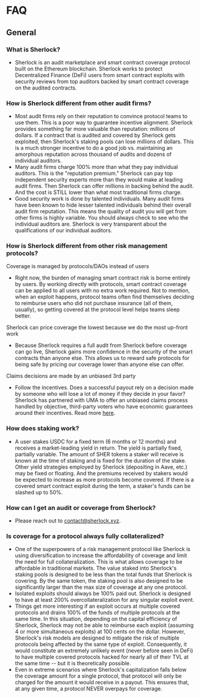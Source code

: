 # FAQ

## General

### What is Sherlock?

* Sherlock is an audit marketplace and smart contract coverage protocol built on the Ethereum blockchain. Sherlock works to protect Decentralized Finance (DeFi) users from smart contract exploits with security reviews from top auditors backed by smart contract coverage on the audited contracts.

### How is Sherlock different from other audit firms?

* Most audit firms rely on their reputation to convince protocol teams to use them. This is a poor way to guarantee incentive alignment. Sherlock provides something far more valuable than reputation: millions of dollars. If a contract that is audited and covered by Sherlock gets exploited, then Sherlock's staking pools can lose millions of dollars. This is a much stronger incentive to do a good job vs. maintaining an amorphous reputation across thousand of audits and dozens of individual auditors.
* Many audit firms charge 100% more than what they pay individual auditors. This is the "reputation premium." Sherlock can pay top independent security experts more than they would make at leading audit firms. Then Sherlock can offer millions in backing behind the audit. And the cost is STILL lower than what most traditional firms charge.
* Good security work is done by talented individuals. Many audit firms have been known to hide lesser talented individuals behind their overall audit firm reputation. This means the quality of audit you will get from other firms is highly variable. You should always check to see who the individual auditors are. Sherlock is very transparent about the qualifications of our individual auditors.

### How is Sherlock different from other risk management protocols?

Coverage is managed by protocols/DAOs instead of users

* Right now, the burden of managing smart contract risk is borne entirely by users. By working directly with protocols, smart contract coverage can be applied to all users with no extra work required. Not to mention, when an exploit happens, protocol teams often find themselves deciding to reimburse users who did not purchase insurance (all of them, usually), so getting covered at the protocol level helps teams sleep better.

Sherlock can price coverage the lowest because we do the most up-front work

* Because Sherlock requires a full audit from Sherlock before coverage can go live, Sherlock gains more confidence in the security of the smart contracts than anyone else. This allows us to reward safe protocols for being safe by pricing our coverage lower than anyone else can offer.&#x20;

Claims decisions are made by an unbiased 3rd party

* Follow the incentives. Does a successful payout rely on a decision made by someone who will lose a lot of money if they decide in your favor? Sherlock has partnered with UMA to offer an unbiased claims process handled by objective, third-party voters who have economic guarantees around their incentives. Read more [here](https://docs.umaproject.org/getting-started/oracle).

### How does staking work?

* A user stakes USDC for a fixed term (6 months or 12 months) and receives a market-leading yield in return. The yield is partially fixed, partially variable. The amount of SHER tokens a staker will receive is known at the time of staking and is fixed for the duration of the stake. Other yield strategies employed by Sherlock (depositing in Aave, etc.) may be fixed or floating. And the premiums received by stakers would be expected to increase as more protocols become covered. If there is a covered smart contract exploit during the term, a staker's funds can be slashed up to 50%.

### How can I get an audit or coverage from Sherlock?

* Please reach out to contact@sherlock.xyz.

### Is coverage for a protocol always fully collateralized?

* One of the superpowers of a risk management protocol like Sherlock is using diversification to increase the affordability of coverage and limit the need for full collateralization. This is what allows coverage to be affordable in traditional markets. The value staked into Sherlock's staking pools is designed to be less than the total funds that Sherlock is covering. By the same token, the staking pool is also designed to be significantly larger than the max size of coverage at any one protocol.
* Isolated exploits should always be 100% paid out. Sherlock is designed to have at least 200% overcollateralization for any singular exploit event.
* Things get more interesting if an exploit occurs at multiple covered protocols and drains 100% of the funds of multiple protocols at the same time. In this situation, depending on the capital efficiency of Sherlock, Sherlock may not be able to reimburse each exploit (assuming 4 or more simultaneous exploits) at 100 cents on the dollar. However, Sherlock's risk models are designed to mitigate the risk of multiple protocols being affected by the same type of exploit. Consequently, it would constitute an extremely unlikely event (never before seen in DeFi) to have multiple covered protocols hacked for nearly all of their TVL at the same time -- but it is theoretically possible.
* Even in extreme scenarios where Sherlock's capitalization falls below the coverage amount for a single protocol, that protocol will only be charged for the amount it would receive in a payout. This ensures that, at any given time, a protocol NEVER overpays for coverage.
